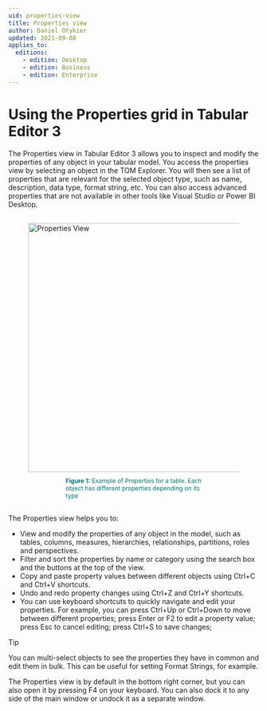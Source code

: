 ```yaml
---
uid: properties-view
title: Properties view
author: Daniel Otykier
updated: 2021-09-08
applies_to:
  editions:
    - edition: Desktop
    - edition: Business
    - edition: Enterprise
---
```


# Using the Properties grid in Tabular Editor 3

The Properties view in Tabular Editor 3 allows you to inspect and modify the properties of any object in your tabular model.
You access the properties view by selecting an object in the TOM Explorer. You will then see a list of properties that are relevant for the selected object type, such as name, description, data type, format string, etc.
You can also access advanced properties that are not available in other tools like Visual Studio or Power BI Desktop.

<figure style="padding-top: 15px;">
  <img class="noscale" src="~/content/assets/images/user-interface/properties-view.png" alt="Properties View" style="width: 500px;"/><figcaption style="font-size: 12px; padding-top: 10px; padding-bottom: 15px; padding-left: 75px; padding-right: 75px; color:#00766e"><strong>Figure 1:</strong> Example of Properties for a table. Each object has different properties depending on its type </figcaption>
</figure>

The Properties view helps you to:

- View and modify the properties of any object in the model, such as tables, columns, measures, hierarchies, relationships, partitions, roles and perspectives.
- Filter and sort the properties by name or category using the search box and the buttons at the top of the view.
- Copy and paste property values between different objects using Ctrl+C and Ctrl+V shortcuts.
- Undo and redo property changes using Ctrl+Z and Ctrl+Y shortcuts.
- You can use keyboard shortcuts to quickly navigate and edit your properties. For example, you can press Ctrl+Up or Ctrl+Down to move between different properties; press Enter or F2 to edit a property value; press Esc to cancel editing; press Ctrl+S to save changes;

> [!TIP]
> You can multi-select objects to see the properties they have in common and edit them in bulk. This can be useful for setting Format Strings, for example.

The Properties view is by default in the bottom right corner, but you can also open it by pressing F4 on your keyboard. You can also dock it to any side of the main window or undock it as a separate window.
